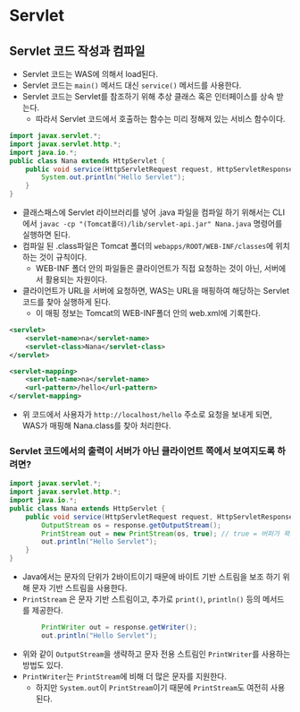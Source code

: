 # Servlet
## Servlet 코드 작성과 컴파일
* Servlet 코드는 WAS에 의해서 load된다.
* Servlet 코드는 `main()` 메서드 대신 `service()` 메서드를 사용한다.
* Servlet 코드는 Servlet를 참조하기 위해 추상 클래스 혹은 인터페이스를 상속 받는다.
  * 따라서 Servlet 코드에서 호출하는 함수는 미리 정해져 있는 서비스 함수이다.
```java
import javax.servlet.*;
import javax.servlet.http.*;
import java.io.*;
public class Nana extends HttpServlet {
    public void service(HttpServletRequest request, HttpServletResponse response) throws IOException, ServletException {
        System.out.println("Hello Servlet");
    }
}
```
* 클래스패스에 Servlet 라이브러리를 넣어 .java 파일을 컴파일 하기 위해서는 CLI에서 `javac -cp "(Tomcat폴더)/lib/servlet-api.jar" Nana.java` 명령어를 실행하면 된다.
* 컴파일 된 .class파일은 Tomcat 폴더의 `webapps/ROOT/WEB-INF/classes`에 위치하는 것이 규칙이다.
  * WEB-INF 폴더 안의 파일들은 클라이언트가 직접 요청하는 것이 아닌, 서버에서 활용되는 자원이다. 
* 클라이언트가 URL을 서버에 요청하면, WAS는 URL을 매핑하여 해당하는 Servlet 코드를 찾아 실행하게 된다.
  * 이 매핑 정보는 Tomcat의 WEB-INF폴더 안의 web.xml에 기록한다.
```xml
<servlet>
    <servlet-name>na</servlet-name>
    <servlet-class>Nana</servlet-class>
</servlet>

<servlet-mapping>
    <servlet-name>na</servlet-name>
    <url-pattern>/hello</url-pattern>
</servlet-mapping>
```
* 위 코드에서 사용자가 `http://localhost/hello` 주소로 요청을 보내게 되면, WAS가 매핑해 Nana.class를 찾아 처리한다.

### Servlet 코드에서의 출력이 서버가 아닌 클라이언트 쪽에서 보여지도록 하려면?
```java
import javax.servlet.*;
import javax.servlet.http.*;
import java.io.*;
public class Nana extends HttpServlet {
    public void service(HttpServletRequest request, HttpServletResponse response) throws IOException, ServletException {
        OutputStream os = response.getOutputStream();
        PrintStream out = new PrintStream(os, true); // true = 버퍼가 꽉차지 않아도 전송하겠다.
        out.println("Hello Servlet");
    }
}
```
* Java에서는 문자의 단위가 2바이트이기 때문에 바이트 기반 스트림을 보조 하기 위해 문자 기반 스트림을 사용한다.
* `PrintStream` 은 문자 기반 스트림이고, 추가로 `print()`, `println()` 등의 메서드를 제공한다.
```java
        PrintWriter out = response.getWriter();
        out.println("Hello Servlet");
```
* 위와 같이 `OutputStream`을 생략하고 문자 전용 스트림인 `PrintWriter`를 사용하는 방법도 있다.
* `PrintWriter`는 `PrintStream`에 비해 더 많은 문자를 지원한다.
  * 하지만 `System.out`이 `PrintStream`이기 때문에 `PrintStream`도 여전히 사용된다.
